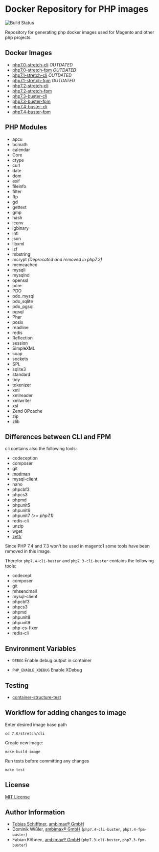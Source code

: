 # Docker Repository for PHP images

![Build Status](https://github.com/ambimax/docker-php/workflows/default/badge.svg?branch=master)

Repository for generating php docker images used for Magento and other php projects.

## Docker Images

 - [php7.0-stretch-cli](https://hub.docker.com/r/ambimax/php7.0-cli-stretch/) *OUTDATED*
 - [php7.0-stretch-fpm](https://hub.docker.com/r/ambimax/php7.0-fpm-stretch/) *OUTDATED*
 - [php7.1-stretch-cli](https://hub.docker.com/r/ambimax/php7.1-cli-stretch/) *OUTDATED*
 - [php7.1-stretch-fpm](https://hub.docker.com/r/ambimax/php7.1-fpm-stretch/) *OUTDATED*
 - [php7.2-stretch-cli](https://hub.docker.com/r/ambimax/php7.2-cli-stretch/)
 - [php7.2-stretch-fpm](https://hub.docker.com/r/ambimax/php7.2-fpm-stretch/)
 - [php7.3-buster-cli](https://hub.docker.com/r/ambimax/php7.3-fpm-buster/)
 - [php7.3-buster-fpm](https://hub.docker.com/r/ambimax/php7.3-cli-buster/) 
 - [php7.4-buster-cli](https://hub.docker.com/r/ambimax/php7.4-fpm-buster/)
 - [php7.4-buster-fpm](https://hub.docker.com/r/ambimax/php7.4-cli-buster/)

## PHP Modules

 - apcu
 - bcmath
 - calendar
 - Core
 - ctype
 - curl
 - date
 - dom
 - exif
 - fileinfo
 - filter
 - ftp
 - gd
 - gettext
 - gmp
 - hash
 - iconv
 - igbinary
 - intl
 - json
 - libxml
 - lzf
 - mbstring
 - mcrypt _(Deprecated and removed in php7.2)_
 - memcached
 - mysqli
 - mysqlnd
 - openssl
 - pcre
 - PDO
 - pdo_mysql
 - pdo_sqlite
 - pdo_pgsql
 - pgsql
 - Phar
 - posix
 - readline
 - redis
 - Reflection
 - session
 - SimpleXML
 - soap
 - sockets
 - SPL
 - sqlite3
 - standard
 - tidy
 - tokenizer
 - xml
 - xmlreader
 - xmlwriter
 - xsl
 - Zend OPcache
 - zip
 - zlib

## Differences between CLI and FPM

cli contains also the following tools:

 - codeception
 - composer
 - git
 - [modman](https://github.com/colinmollenhour/modman)
 - mysql-client
 - nano
 - phpcbf3
 - phpcs3
 - phpmd
 - phpunit5
 - phpunit6
 - phpunit7 _(>= php7.1)_
 - redis-cli
 - unzip
 - wget
 - [zettr](https://github.com/AOEpeople/zettr)

 Since PHP 7.4 and 7.3 won't be used in magento1 some tools have been removed in this image.

 Therefor `php7.4-cli-buster` and `php7.3-cli-buster` contains the following tools:
 * codecept
 * composer
 * git
 * mhsendmail
 * mysql-client
 * phpcbf3
 * phpcs3
 * phpmd
 * phpunit8
 * phpunit9
 * php-cs-fixer
 * redis-cli


## Environment Variables

- `DEBUG` 
   Enable debug output in container
   
- `PHP_ENABLE_XDEBUG` 
   Enable XDebug

## Testing

 - [container-structure-test](https://github.com/GoogleContainerTools/container-structure-test)

## Workflow for adding changes to image

 Enter desired image base path
 
 ```
 cd 7.0/stretch/cli
 ```

 Create new image:
 
 ```
 make build-image
 ```
 Run tests before committing any changes
 
 ``` 
 make test
 ```
 
## License

[MIT License](http://choosealicense.com/licenses/mit/)

## Author Information

 - [Tobias Schifftner](https://twitter.com/tschifftner), [ambimax® GmbH](https://www.ambimax.de)
 - Dominik Wißler, [ambimax® GmbH](https://www.ambimax.de) (`php7.4-cli-buster`, `php7.4-fpm-buster`) 
 - Fabian Köhnen, [ambimax® GmbH](https://www.ambimax.de) (`php7.3-cli-buster`, `php7.3-fpm-buster`)
 

